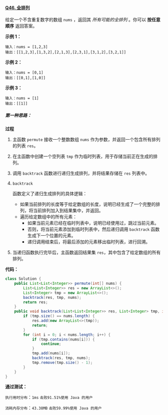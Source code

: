 #### [Q46. 全排列](https://leetcode.cn/problems/permutations/?envType=study-plan-v2&envId=top-100-liked)

给定一个不含重复数字的数组 `nums` ，返回其 *所有可能的全排列* 。你可以 **按任意顺序** 返回答案。



**示例 1：**

```
输入：nums = [1,2,3]
输出：[[1,2,3],[1,3,2],[2,1,3],[2,3,1],[3,1,2],[3,2,1]]
```

**示例 2：**

```
输入：nums = [0,1]
输出：[[0,1],[1,0]]
```

**示例 3：**

```
输入：nums = [1]
输出：[[1]]
```



##### 第一种思路：

**过程**

1. 主函数 `permute` 接收一个整数数组 `nums` 作为参数，并返回一个包含所有排列的列表 `res`。

2. 在主函数中创建一个空列表 `tmp` 作为临时列表，用于存储当前正在生成的排列。

3. 调用 `backtrack` 函数进行递归生成排列，并将结果存储在 `res` 列表中。

4. `backtrack`
   
    函数定义了递归生成排列的具体逻辑：

   - 如果当前排列的长度等于给定数组的长度，说明已经生成了一个完整的排列，将当前排列加入到结果集中，并返回。
   - 遍历给定数组中的所有元素：
     - 如果当前元素已经在临时列表中，说明已经使用过，跳过当前元素。
     - 否则，将当前元素添加到临时列表中，然后递归调用 `backtrack` 函数生成下一个位置的元素。
     - 递归调用结束后，将最后添加的元素移出临时列表，进行回溯。
   
5. 当递归函数执行完毕后，主函数返回结果集 `res`，其中包含了给定数组的所有排列。

**代码：**

```java
class Solution {
    public List<List<Integer>> permute(int[] nums) {
        List<List<Integer>> res = new ArrayList<>();
        List<Integer> tmp = new ArrayList<>();
        backtrack(res, tmp, nums);
        return res;
    }
    public void backtrack(List<List<Integer>> res, List<Integer> tmp, int[] nums) {
        if (tmp.size() == nums.length) {
            res.add(new ArrayList<>(tmp));
            return;
        }
        for (int i = 0; i < nums.length; i++) {
            if (tmp.contains(nums[i])) {
                continue;
            }
            tmp.add(nums[i]);
            backtrack(res, tmp, nums);
            tmp.remove(tmp.size() - 1);
        }
    }
}
```

**通过测试：**

`执行用时分布`：`1ms`			`击败91.51%使用 Java 的用户`

`消耗内存分布`：`43.38MB`	`击败59.99%使用 Java 的用户`